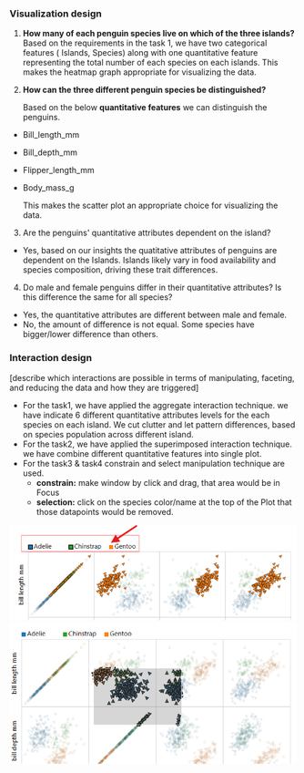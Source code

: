 ### Visualization design
1. **How many of each penguin species live on which of the three islands?**   
Based on the requirements in the task 1, we have two categorical features ( Islands, Species) along with one quantitative feature representing the total number of each species on each islands. This makes the heatmap graph appropriate for visualizing the data. 

2. **How can the three different penguin species be distinguished?**

    Based on the below **quantitative features** we can distinguish the penguins. 
- Bill_length_mm  
- Bill_depth_mm
- Flipper_length_mm
- Body_mass_g 
  
    This makes the scatter plot an appropriate choice for visualizing the data. 


3. Are the penguins' quantitative attributes dependent on the island?
- Yes, based on our insights the quatitative attributes of penguins are dependent on the Islands. Islands likely vary in food availability and species composition, driving these trait differences.

4. Do male and female penguins differ in their quantitative attributes? Is this difference the same for all species?
- Yes, the quantitative attributes are different between male and female.
- No, the amount of difference is not equal. Some species have bigger/lower difference than others.


### Interaction design
[describe which interactions are possible in terms of manipulating, faceting, and reducing the data and how they are triggered]
- For the task1, we have applied the aggregate interaction technique. we have indicate 6 different quantitative attributes levels for the each species on each island. We cut clutter and let pattern differences, based on species population across different island.
- For the task2, we have applied the superimposed interaction technique. we have combine different quantitative features into single plot.
- For the task3 & task4 constrain and select manipulation technique are used. 
    - **constrain:** make window by click and drag, that area would be in Focus
    - **selection:** click on the species color/name at the top of the Plot that those datapoints would be removed.

<img src="image1.png">
<img src="image2.png">